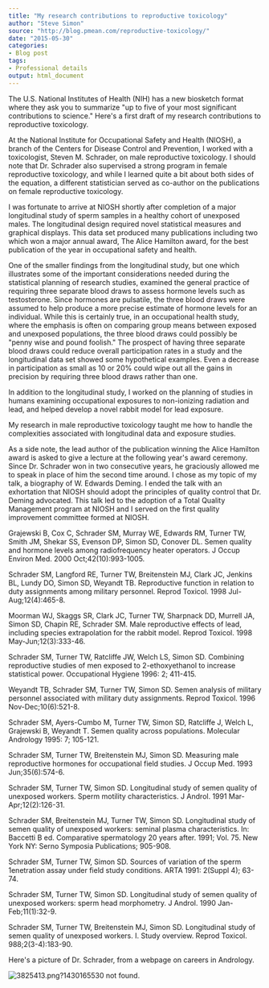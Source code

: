 ```yaml
---
title: "My research contributions to reproductive toxicology"
author: "Steve Simon"
source: "http://blog.pmean.com/reproductive-toxicology/"
date: "2015-05-30"
categories:
- Blog post
tags:
- Professional details
output: html_document
---
```


The U.S. National Institutes of Health (NIH) has a new biosketch format where they ask you to summarize "up to five of your most significant contributions to science." Here's a first draft of my research contributions to reproductive toxicology.

<!---More--->

At the National Institute for Occupational Safety and Health (NIOSH), a branch of the Centers for Disease Control and Prevention, I worked with a toxicologist, Steven M. Schrader, on male reproductive toxicology. I should note that Dr. Schrader also supervised a strong program in female reproductive toxicology, and while I learned quite a bit about both sides of the equation, a different statistician served as co-author on the publications on female reproductive toxicology.

I was fortunate to arrive at NIOSH shortly after completion of a major longitudinal study of sperm samples in a healthy cohort of unexposed males. The longitudinal design required novel statistical measures and graphical displays. This data set produced many publications including two which won a major annual award, The Alice Hamilton award, for the best publication of the year in occupational safety and health.

One of the smaller findings from the longitudinal study, but one which illustrates some of the important considerations needed during the statistical planning of research studies, examined the general practice of requiring three separate blood draws to assess hormone levels such as testosterone. Since hormones are pulsatile, the three blood draws were assumed to help produce a more precise estimate of hormone levels for an individual. While this is certainly true, in an occupational health study, where the emphasis is often on comparing group means between exposed and unexposed populations, the three blood draws could possibly be "penny wise and pound foolish." The prospect of having three separate blood draws could reduce overall participation rates in a study and the longitudinal data set showed some hypothetical examples. Even a decrease in participation as small as 10 or 20% could wipe out all the gains in precision by requiring three blood draws rather than one.

In addition to the longitudinal study, I worked on the planning of studies in humans examining occupational exposures to non-ionizing radiation and lead, and helped develop a novel rabbit model for lead exposure.

My research in male reproductive toxicology taught me how to handle the complexities associated with longitudinal data and exposure studies.

As a side note, the lead author of the publication winning the Alice Hamilton award is asked to give a lecture at the following year's award ceremony. Since Dr. Schrader won in two consecutive years, he graciously allowed me to speak in place of him the second time around. I chose as my topic of my talk, a biography of W. Edwards Deming. I ended the talk with an exhortation that NIOSH should adopt the principles of quality control that Dr. Deming advocated. This talk led to the adoption of a Total Quality Management program at NIOSH and I served on the first quality improvement committee formed at NIOSH.

Grajewski B, Cox C, Schrader SM, Murray WE, Edwards RM, Turner TW, Smith JM, Shekar SS, Evenson DP, Simon SD, Conover DL. Semen quality and hormone levels among radiofrequency heater operators. J Occup Environ Med. 2000 Oct;42(10):993-1005.

Schrader SM, Langford RE, Turner TW, Breitenstein MJ, Clark JC, Jenkins BL, Lundy DO, Simon SD, Weyandt TB. Reproductive function in relation to duty assignments among military personnel. Reprod Toxicol. 1998 Jul-Aug;12(4):465-8.

Moorman WJ, Skaggs SR, Clark JC, Turner TW, Sharpnack DD, Murrell JA, Simon SD, Chapin RE, Schrader SM. Male reproductive effects of lead, including species extrapolation for the rabbit model. Reprod Toxicol. 1998 May-Jun;12(3):333-46.

Schrader SM, Turner TW, Ratcliffe JW, Welch LS, Simon SD. Combining reproductive studies of men exposed to 2-ethoxyethanol to increase statistical power. Occupational Hygiene 1996: 2; 411-415.

Weyandt TB, Schrader SM, Turner TW, Simon SD. Semen analysis of military personnel associated with military duty assignments. Reprod Toxicol. 1996 Nov-Dec;10(6):521-8.

Schrader SM, Ayers-Cumbo M, Turner TW, Simon SD, Ratcliffe J, Welch L, Grajewski B, Weyandt T. Semen quality across populations. Molecular Andrology 1995: 7; 105-121.

Schrader SM, Turner TW, Breitenstein MJ, Simon SD. Measuring male reproductive hormones for occupational field studies. J Occup Med. 1993 Jun;35(6):574-6.

Schrader SM, Turner TW, Simon SD. Longitudinal study of semen quality of unexposed workers. Sperm motility characteristics. J Androl. 1991 Mar-Apr;12(2):126-31.

Schrader SM, Breitenstein MJ, Turner TW, Simon SD. Longitudinal study of semen quality of unexposed workers: seminal plasma characteristics. In: Baccetti B ed. Comparative spermatology 20 years after. 1991; Vol. 75. New York NY: Serno Symposia Publications; 905-908.

Schrader SM, Turner TW, Simon SD. Sources of variation of the sperm 1enetration assay under field study conditions. ARTA 1991: 2(Suppl 4); 63-74.

Schrader SM, Turner TW, Simon SD. Longitudinal study of semen quality of unexposed workers: sperm head morphometry. J Androl. 1990 Jan-Feb;11(1):32-9.

Schrader SM, Turner TW, Breitenstein MJ, Simon SD. Longitudinal study of semen quality of unexposed workers. I. Study overview. Reprod Toxicol. 988;2(3-4):183-90.

Here's a picture of Dr. Schrader, from a webpage on careers in Andrology.

![3825413.png?1430165530 not found.](http://www.pmean.com/new-images/15/reproductive-toxicology01.png)


